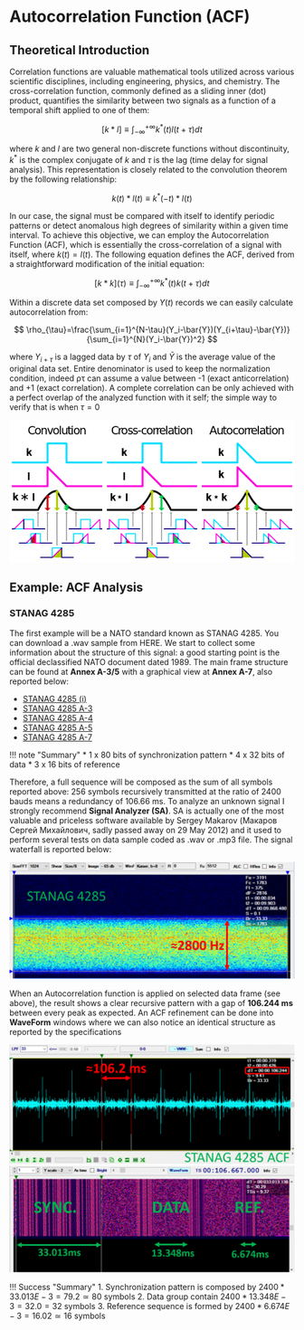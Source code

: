 # Autocorrelation Function (ACF)

## Theoretical Introduction

Correlation functions are valuable mathematical tools utilized across various scientific disciplines, including engineering, physics, and chemistry. The cross-correlation function, commonly defined as a sliding inner (dot) product, quantifies the similarity between two signals as a function of a temporal shift applied to one of them:

$$
\left[ k*l \right]\equiv \int_{-\infty}^{+\infty}k^{*}(t)l(t+\tau)dt
$$

where $k$ and $l$ are two general non-discrete functions without discontinuity, $k^{*}$ is the complex conjugate of $k$ and $\tau$ is the lag (time delay for signal analysis). This representation is closely related to the convolution theorem by the following relationship:

$$
k(t)*l(t)\equiv k^{*}(-t)*l(t)
$$

In our case, the signal must be compared with itself to identify periodic patterns or detect anomalous high degrees of similarity within a given time interval. To achieve this objective, we can employ the Autocorrelation Function (ACF), which is essentially the cross-correlation of a signal with itself, where $k(t)=l(t)$. The following equation defines the ACF, derived from a straightforward modification of the initial equation:

$$
\left[ k*k \right](\tau)\equiv \int_{-\infty}^{+\infty}k^{*}(t)k(t+\tau)dt
$$

Within a discrete data set composed by $Y(t)$ records we can easily calculate autocorrelation from:

$$
\rho_{\tau}=\frac{\sum_{i=1}^{N-\tau}(Y_i-\bar{Y})(Y_{i+\tau}-\bar{Y})}{\sum_{i=1}^{N}(Y_i-\bar{Y})^2}
$$

where $Y_{i+τ}$ is a lagged data by $τ$ of $Y_i$ and $\bar{Y}$ is the average value of the original data set. Entire denominator is used to keep the normalization condition, indeed ρτ can assume a value between -1 (exact anticorrelation) and +1 (exact correlation). A complete correlation can be only achieved with a perfect overlap of the analyzed function with it self; the simple way to verify that is when $τ=0$

![Screenshot](assets/acf_1.png)

## Example: ACF Analysis
### STANAG 4285

The first example will be a NATO standard known as STANAG 4285. You can download a .wav sample from HERE. We start to collect some information about the structure of this signal: a good starting point is the official declassified NATO document dated 1989. The main frame structure can be found at **Annex A-3/5** with a graphical view at **Annex A-7**, also reported below:

* [STANAG 4285 (i)](assets/acf_2.png)
* [STANAG 4285 A-3](assets/acf_3.png)
* [STANAG 4285 A-4](assets/acf_4.png)
* [STANAG 4285 A-5](assets/acf_5.png)
* [STANAG 4285 A-7](assets/acf_6.png)

!!! note "Summary"
    * 1 x 80 bits of synchronization pattern
    * 4 x 32 bits of data
    * 3 x 16 bits of reference

Therefore, a full sequence will be composed as the sum of all symbols reported above: 256 symbols recursively transmitted at the ratio of 2400 bauds means a redundancy of 106.66 ms.
To analyze an unknown signal I strongly recommend **Signal Analyzer (SA)**. SA is actually one of the most valuable and priceless software available by Sergey Makarov (Макаров Сергей Михайлович, sadly passed away on 29 May 2012) and it used to perform several tests on data sample coded as .wav or .mp3 file. The signal waterfall is reported below:

![Screenshot](assets/acf_7.png)

When an Autocorrelation function is applied on selected data frame (see above), the result shows a clear recursive pattern with a gap of **106.244 ms** between every peak as expected. An ACF refinement can be done into **WaveForm** windows where we can also notice an identical structure as reported by the specifications

![Screenshot](assets/acf_8.png)
![Screenshot](assets/acf_9.png)

!!! Success "Summary"
    1. Synchronization pattern is composed by $2400*33.013E-3=79.2\simeq 80$ symbols
    2. Data group contain $2400*13.348E-3=32.0=32$ symbols
    3. Reference sequence is formed by $2400*6.674E-3=16.02\simeq 16$ symbols